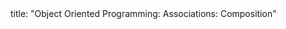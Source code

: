 <frontmatter>
title: "Object Oriented Programming: Associations: Composition"
</frontmatter>

<include src="unit-inPage-asFlat.md" boilerplate />
